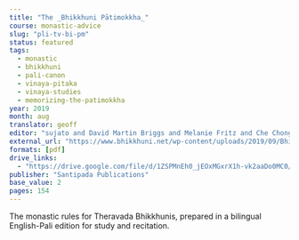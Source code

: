 ```yaml
---
title: "The _Bhikkhuni Pātimokkha_"
course: monastic-advice
slug: "pli-tv-bi-pm"
status: featured
tags:
  - monastic
  - bhikkhuni
  - pali-canon
  - vinaya-pitaka
  - vinaya-studies
  - memorizing-the-patimokkha
year: 2019
month: aug
translator: geoff
editor: "sujato and David Martin Briggs and Melanie Fritz and Che Chong Peng and tathaloka and Nimmalā"
external_url: "https://www.bhikkhuni.net/wp-content/uploads/2019/09/Bhikkhuni-Patimokkha-Fourth-Edition_Pali-and-English-International-Edition-by-FoEBT-4-August-2019.pdf"
formats: [pdf]
drive_links:
  - "https://drive.google.com/file/d/1ZSPMnEh0_jEOxMGxrX1h-vk2aaDo0MC0/view?usp=drivesdk"
publisher: "Santipada Publications"
base_value: 2
pages: 154
---
```


The monastic rules for Theravada Bhikkhunis, prepared in a bilingual English-Pali edition for study and recitation.
